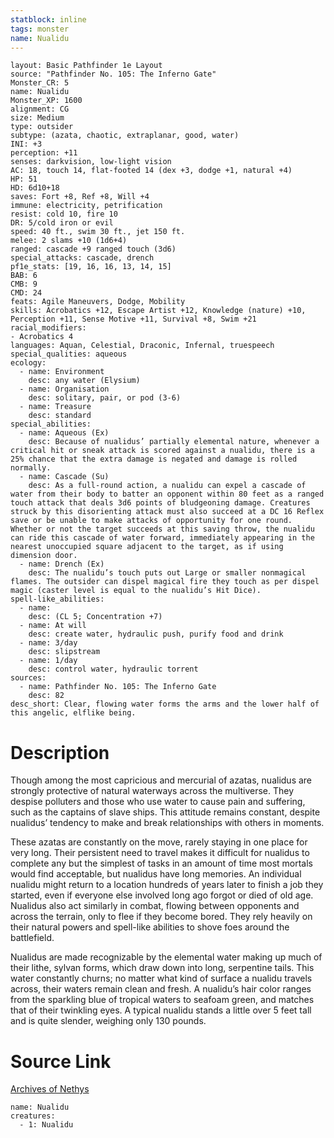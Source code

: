 ```yaml
---
statblock: inline
tags: monster
name: Nualidu
---
```

```statblock
layout: Basic Pathfinder 1e Layout
source: "Pathfinder No. 105: The Inferno Gate"
Monster_CR: 5
name: Nualidu
Monster_XP: 1600
alignment: CG
size: Medium
type: outsider
subtype: (azata, chaotic, extraplanar, good, water)
INI: +3
perception: +11
senses: darkvision, low-light vision
AC: 18, touch 14, flat-footed 14 (dex +3, dodge +1, natural +4)
HP: 51
HD: 6d10+18
saves: Fort +8, Ref +8, Will +4
immune: electricity, petrification
resist: cold 10, fire 10
DR: 5/cold iron or evil
speed: 40 ft., swim 30 ft., jet 150 ft.
melee: 2 slams +10 (1d6+4)
ranged: cascade +9 ranged touch (3d6)
special_attacks: cascade, drench
pf1e_stats: [19, 16, 16, 13, 14, 15]
BAB: 6
CMB: 9
CMD: 24
feats: Agile Maneuvers, Dodge, Mobility
skills: Acrobatics +12, Escape Artist +12, Knowledge (nature) +10, Perception +11, Sense Motive +11, Survival +8, Swim +21
racial_modifiers:
- Acrobatics 4
languages: Aquan, Celestial, Draconic, Infernal, truespeech
special_qualities: aqueous
ecology:
  - name: Environment
    desc: any water (Elysium)
  - name: Organisation
    desc: solitary, pair, or pod (3-6)
  - name: Treasure
    desc: standard
special_abilities:
  - name: Aqueous (Ex)
    desc: Because of nualidus’ partially elemental nature, whenever a critical hit or sneak attack is scored against a nualidu, there is a 25% chance that the extra damage is negated and damage is rolled normally.
  - name: Cascade (Su)
    desc: As a full-round action, a nualidu can expel a cascade of water from their body to batter an opponent within 80 feet as a ranged touch attack that deals 3d6 points of bludgeoning damage. Creatures struck by this disorienting attack must also succeed at a DC 16 Reflex save or be unable to make attacks of opportunity for one round. Whether or not the target succeeds at this saving throw, the nualidu can ride this cascade of water forward, immediately appearing in the nearest unoccupied square adjacent to the target, as if using dimension door.
  - name: Drench (Ex)
    desc: The nualidu’s touch puts out Large or smaller nonmagical flames. The outsider can dispel magical fire they touch as per dispel magic (caster level is equal to the nualidu’s Hit Dice).
spell-like_abilities:
  - name:
    desc: (CL 5; Concentration +7)
  - name: At will
    desc: create water, hydraulic push, purify food and drink
  - name: 3/day
    desc: slipstream
  - name: 1/day
    desc: control water, hydraulic torrent
sources:
  - name: Pathfinder No. 105: The Inferno Gate
    desc: 82
desc_short: Clear, flowing water forms the arms and the lower half of this angelic, elflike being.
```
# Description
Though among the most capricious and mercurial of azatas, nualidus are strongly protective of natural waterways across the multiverse. They despise polluters and those who use water to cause pain and suffering, such as the captains of slave ships. This attitude remains constant, despite nualidus’ tendency to make and break relationships with others in moments.

 These azatas are constantly on the move, rarely staying in one place for very long. Their persistent need to travel makes it difficult for nualidus to complete any but the simplest of tasks in an amount of time most mortals would find acceptable, but nualidus have long memories. An individual nualidu might return to a location hundreds of years later to finish a job they started, even if everyone else involved long ago forgot or died of old age. Nualidus also act similarly in combat, flowing between opponents and across the terrain, only to flee if they become bored. They rely heavily on their natural powers and spell-like abilities to shove foes around the battlefield.

 Nualidus are made recognizable by the elemental water making up much of their lithe, sylvan forms, which draw down into long, serpentine tails. This water constantly churns; no matter what kind of surface a nualidu travels across, their waters remain clean and fresh. A nualidu’s hair color ranges from the sparkling blue of tropical waters to seafoam green, and matches that of their twinkling eyes. A typical nualidu stands a little over 5 feet tall and is quite slender, weighing only 130 pounds.
# Source Link
[Archives of Nethys](https://aonprd.com/MonsterDisplay.aspx?ItemName=Nualidu)
```encounter-table
name: Nualidu
creatures:
  - 1: Nualidu
```
